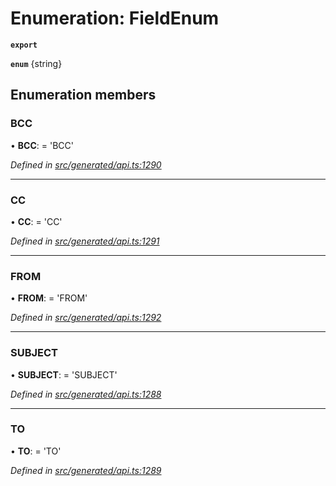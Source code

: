 # Enumeration: FieldEnum

**`export`** 

**`enum`** {string}

## Enumeration members

###  BCC

• **BCC**: =  <any>'BCC'

*Defined in [src/generated/api.ts:1290](https://github.com/mailslurp/mailslurp-client-ts-js/blob/5d485ad/src/generated/api.ts#L1290)*

___

###  CC

• **CC**: =  <any>'CC'

*Defined in [src/generated/api.ts:1291](https://github.com/mailslurp/mailslurp-client-ts-js/blob/5d485ad/src/generated/api.ts#L1291)*

___

###  FROM

• **FROM**: =  <any>'FROM'

*Defined in [src/generated/api.ts:1292](https://github.com/mailslurp/mailslurp-client-ts-js/blob/5d485ad/src/generated/api.ts#L1292)*

___

###  SUBJECT

• **SUBJECT**: =  <any>'SUBJECT'

*Defined in [src/generated/api.ts:1288](https://github.com/mailslurp/mailslurp-client-ts-js/blob/5d485ad/src/generated/api.ts#L1288)*

___

###  TO

• **TO**: =  <any>'TO'

*Defined in [src/generated/api.ts:1289](https://github.com/mailslurp/mailslurp-client-ts-js/blob/5d485ad/src/generated/api.ts#L1289)*
